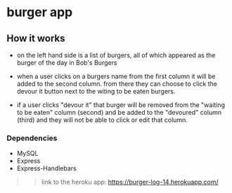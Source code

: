# burger app

## How it works

* on the left hand side is a list of burgers, all of which appeared as the burger of the day in Bob's Burgers

* when a user clicks on a burgers name from the first column it will be added to the second column. from there they can choose to click the devour it button next to the witing to be eaten burgers.

* if a user clicks "devour it" that burger will be removed from the "waiting to be eaten" column (second) and be added to the "devoured" column (third) and they will not be able to click or edit that column.

### Dependencies
* MySQL
* Express
* Express-Handlebars


>> link to the heroku app: https://burger-log-14.herokuapp.com/ 